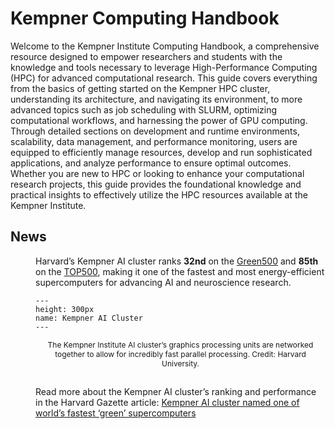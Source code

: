 # Kempner Computing Handbook

Welcome to the Kempner Institute Computing Handbook, a comprehensive resource designed to empower researchers and students with the knowledge and tools necessary to leverage High-Performance Computing (HPC) for advanced computational research. This guide covers everything from the basics of getting started on the Kempner HPC cluster, understanding its architecture, and navigating its environment, to more advanced topics such as job scheduling with SLURM, optimizing computational workflows, and harnessing the power of GPU computing. Through detailed sections on development and runtime environments, scalability, data management, and performance monitoring, users are equipped to efficiently manage resources, develop and run sophisticated applications, and analyze performance to ensure optimal outcomes. Whether you are new to HPC or looking to enhance your computational research projects, this guide provides the foundational knowledge and practical insights to effectively utilize the HPC resources available at the Kempner Institute.

## News

<div style="margin-left: 40px;">

Harvard’s Kempner AI cluster ranks **32nd** on the [Green500](https://top500.org/lists/green500/list/2024/11/) and **85th** on the [TOP500](https://top500.org/lists/top500/list/2024/11/), making it one of the fastest and most energy-efficient supercomputers for advancing AI and neuroscience research.

```{figure} figures/jpg/Main-Art.AI-Clustering.jpg
---
height: 300px
name: Kempner AI Cluster
---

```

<div style="text-align: center; font-size: 12px; max-width: 600px; margin: 0 auto;">
The Kempner Institute AI cluster’s graphics processing units are networked together to allow for incredibly fast parallel processing.
Credit: Harvard University.<br><br>
</div>

 Read more about the Kempner AI cluster’s ranking and performance in the Harvard Gazette article: [Kempner AI cluster named one of world’s fastest ‘green’ supercomputers](https://news.harvard.edu/gazette/story/2024/11/kempner-ai-cluster-named-one-of-worlds-fastest-green-supercomputers/)

</div>

